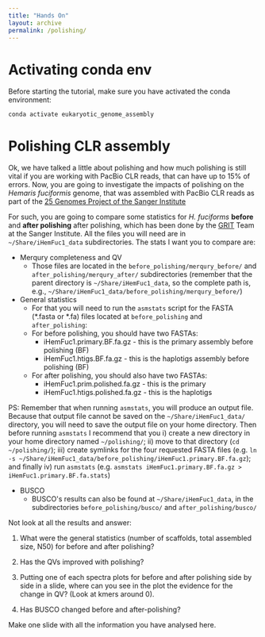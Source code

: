```yaml
---
title: "Hands On"
layout: archive
permalink: /polishing/
---  
```


# Activating conda env  
Before starting the tutorial, make sure you have activated the conda environment: 

```console 
conda activate eukaryotic_genome_assembly  
```

# Polishing CLR assembly

Ok, we have talked a little about polishing and how much polishing is still vital if you are working with PacBio CLR reads, that can have up to 15% of errors. Now, you are going to investigate the impacts of polishing on the *Hemaris fuciformis* genome, that was assembled with PacBio CLR reads as part of the [25 Genomes Project of the Sanger Institute](https://www.sanger.ac.uk/collaboration/25-genomes-for-25-years/)  

For such, you are going to compare some statistics for *H. fuciforms* **before** and **after polishing** after polishing, which has been done by the [GRIT](https://www.sanger.ac.uk/group/genome-reference-informatics-team/) Team at the Sanger Institute. All the files you will need are in `~/Share/iHemFuc1_data` subdirectories. The stats I want you to compare are: 

* Merqury completeness and QV    
    * Those files are located in the `before_polishing/merqury_before/` and `after_polishing/merqury_after/` subdirectories (remember that the parent directory is `~/Share/iHemFuc1_data`, so the complete path is, e.g., `~/Share/iHemFuc1_data/before_polishing/merqury_before/`)
* General statistics  
    * For that you will need to run the `asmstats` script for the FASTA (\*.fasta or \*.fa) files located at `before_polishing` and `after_polishing`: 
    * For before polishing, you should have two FASTAs:    
        * iHemFuc1.primary.BF.fa.gz - this is the primary assembly before polishing (BF)
        * iHemFuc1.htigs.BF.fa.gz - this is the haplotigs assembly before polishing (BF)
    * For after polishing, you should also have two FASTAs:    
        * iHemFuc1.prim.polished.fa.gz - this is the primary  
        * iHemFuc1.htigs.polished.fa.gz - this is the haplotigs 

PS: Remember that when running `asmstats`, you will produce an output file. Because that output file cannot be saved on the `~/Share/iHemFuc1_data/` directory, you will need to save the output file on your home directory. Then before running `asmstats` I recommend that you i) create a new directory in your home directory named `~/polishing/`; ii) move to that directory (`cd ~/polishing/`); iii) create symlinks for the four requested FASTA files (e.g. `ln -s ~/Share/iHemFuc1_data/before_polishing/iHemFuc1.primary.BF.fa.gz`); and finally iv) run `asmstats` (e.g. `asmstats iHemFuc1.primary.BF.fa.gz > iHemFuc1.primary.BF.fa.stats`)

* BUSCO  
    * BUSCO's results can also be found at `~/Share/iHemFuc1_data`, in the subdirectories `before_polishing/busco/` and `after_polishing/busco/` 

Not look at all the results and answer:

1. What were the general statistics (number of scaffolds, total assembled size, N50) for before and after polishing?

2. Has the QVs improved with polishing?

3. Putting one of each spectra plots for before and after polishing side by side in a slide, where can you see in the plot the evidence for the change in QV? (Look at kmers around 0).

4. Has BUSCO changed before and after-polishing?

Make one slide with all the information you have analysed here.


